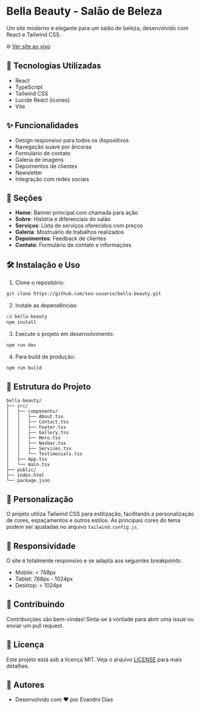 # Bella Beauty - Salão de Beleza

Um site moderno e elegante para um salão de beleza, desenvolvido com React e Tailwind CSS.

🌐 [Ver site ao vivo](https://bella-beauty.netlify.app/)

## 🚀 Tecnologias Utilizadas

- React
- TypeScript
- Tailwind CSS
- Lucide React (ícones)
- Vite

## ✨ Funcionalidades

- Design responsivo para todos os dispositivos
- Navegação suave por âncoras
- Formulário de contato
- Galeria de imagens
- Depoimentos de clientes
- Newsletter
- Integração com redes sociais

## 📱 Seções

- **Home**: Banner principal com chamada para ação
- **Sobre**: História e diferenciais do salão
- **Serviços**: Lista de serviços oferecidos com preços
- **Galeria**: Mostruário de trabalhos realizados
- **Depoimentos**: Feedback de clientes
- **Contato**: Formulário de contato e informações

## 🛠️ Instalação e Uso

1. Clone o repositório:
```bash
git clone https://github.com/seu-usuario/bella-beauty.git
```

2. Instale as dependências:
```bash
cd bella-beauty
npm install
```

3. Execute o projeto em desenvolvimento:
```bash
npm run dev
```

4. Para build de produção:
```bash
npm run build
```

## 📝 Estrutura do Projeto

```
bella-beauty/
├── src/
│   ├── components/
│   │   ├── About.tsx
│   │   ├── Contact.tsx
│   │   ├── Footer.tsx
│   │   ├── Gallery.tsx
│   │   ├── Hero.tsx
│   │   ├── Navbar.tsx
│   │   ├── Services.tsx
│   │   └── Testimonials.tsx
│   ├── App.tsx
│   └── main.tsx
├── public/
├── index.html
└── package.json
```

## 🎨 Personalização

O projeto utiliza Tailwind CSS para estilização, facilitando a personalização de cores, espaçamentos e outros estilos. As principais cores do tema podem ser ajustadas no arquivo `tailwind.config.js`.

## 📱 Responsividade

O site é totalmente responsivo e se adapta aos seguintes breakpoints:

- Mobile: < 768px
- Tablet: 768px - 1024px
- Desktop: > 1024px

## 🤝 Contribuindo

Contribuições são bem-vindas! Sinta-se à vontade para abrir uma issue ou enviar um pull request.

## 📄 Licença

Este projeto está sob a licença MIT. Veja o arquivo [LICENSE](LICENSE) para mais detalhes.

## 👥 Autores

- Desenvolvido com ❤️ por Evandro Dias